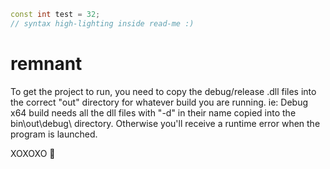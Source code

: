 ```c++
const int test = 32;
// syntax high-lighting inside read-me :)
```

remnant
=======

To get the project to run, you need to copy the debug/release .dll files into the correct "out" directory for whatever build you are running.
ie: Debug x64 build needs all the dll files with "-d" in their name copied into the bin\out\debug\ directory. Otherwise you'll receive a runtime error
when the program is launched.

XOXOXO

